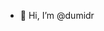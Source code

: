 - 👋 Hi, I’m @dumidr

  



<!---
dumidr/dumidr is a ✨ special ✨ repository because its `README.md` (this file) appears on your GitHub profile.
You can click the Preview link to take a look at your changes.
--->
